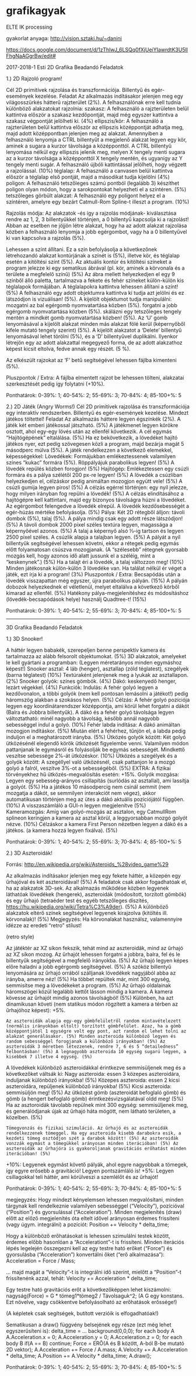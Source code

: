 # grafikagyak
ELTE IK processing

gyakorlat anyaga:
http://vision.sztaki.hu/~danini


https://docs.google.com/document/d/1zThlwJ_6LSQq0fXjUeiYIawrdtK3U5lIFhgNaAGgrBw/edit#

2017-2018-1 Esti
2D Grafika Beadandó Feladatok

1.) 2D Rajzoló program!

Cél
2D primitívek rajzolása és transzformációja. Billentyű és egér-események kezelése.
Feladat
Az alkalmazás indításakor jelenjen meg egy világosszürkés hátterű rajzterület (2%). A felhasználónak erre kell tudnia különböző alakzatokat rajzolnia:
szakasz: A felhasználó a rajzterületen belül kattintva először a szakasz kezdőpontját, majd még egyszer kattintva a szakasz végpontját jelölheti ki. (4%)
ellipszis/kör: A felhasználó a rajzterületen belül kattintva először az ellipszis középpontját adhatja meg, majd adott középpontban jelenjen meg az alakzat. Amennyiben a felhasználó lenyomja a CTRL billentyűt a megjelenő alakzat legyen egy kör, aminek a sugara a kurzor távolsága a középponttól. A CTRL billentyű lenyomása nélkül egy ellipszis jelenik meg, melyen X tengely menti sugara az a kurzor távolsága a középponttól X tengely mentén, és ugyanígy az Y tengely menti sugár. A felhasználó újbóli kattintással jelölheti, hogy végzett a rajzolással. (10%)
téglalap: A felhasználó a canvasen belül kattintva először a téglalap első pontját, majd a másodikat tudja kijelölni (4%)
poligon: A felhasználó tetszőleges számú pontból (legalább 3) készíthet poligon olyan módon, hogy a sarokpontokat helyezheti el a színtéren. (5%)
tetszőleges görbült alakzat: A felhasználó egy poligont helyez el a színtéren, amelyre egy bezárt Catmull-Rom Spline-t illeszt a program. (10%)

Rajzolás módja:
Az alakzatok -és így a rajzolás módjának- kiválasztása rendre az 1, 2, 3 billentyűkkel történjen, a 0 billentyű kapcsolja ki a rajzolást! Abban az esetben ne jöjjön létre alakzat, hogy ha az adott alakzat rajzolása közben a felhasználó lenyomja a jobb egérgombot, vagy ha a 0 billentyűvel ki van kapcsolva a rajzolás (5%).

Lehessen a színt állítani. Ez a szín befolyásolja a következőnek létrehozandó alakzat kontúrjának a színét is (5%), illetve kör, és téglalap esetén a kitöltési színt (5%). Az aktuális kontúr és kitöltési színeket a program jelezze ki egy sematikus ábrával (pl. kör, aminek a körvonala és a területe a megfelelő színű) (5%) Az ábra mellett helyezkedjen el egy 9 színből álló paletta, tartalmazva a fekete és fehér színeket külön-külön kis téglalapok formájában. A téglalapokra kattintva lehessen állítani a színt! (5%) 
A felhasználó egy adott objektumra kattintva ki tudja azt jelölni és ez látszódjon is vizuálisan! (5%). A kijelölt objektumot tudja manipulálni:
mozgatni az bal egérgomb nyomvatartása közben (5%).
forgatni a jobb egérgomb nyomvatartása közben (5%).
skálázni egy tetszőleges tengely mentén a mindkét gomb nyomvatartása közben! (5%).
Az ‘U’ gomb lenyomásával a kijelölt alakzat minden más alakzat fölé kerül (képernyőből kifele mutató tengely szerint) (5%). A kijelölt alakzatot a ‘Delete’ billentyű lenyomásával lehet törölni (5%), és a ‘D’ billentyűvel duplikálni. Ilyenkor létrejön egy az adott alakzattal megegyező forma, de az adott alakzathoz képest kicsit eltolva, fedve annak egy részét. (5 %). 

Az elkészült rajzokat az ‘F’ betű segítségével lehessen fájlba kimenteni (5%). 

Pluszpontok / Extra:
A fájlba elmentett rajzot be lehessen tölteni, alakzatai szerkesztését pedig így folytatni (+10%). 

Ponthatárok: 0-39%: 1; 40-54%: 2; 55-69%: 3; 70-84%: 4; 85-100+%: 5


2.) 2D Játék (Angry Worms!)
Cél
2D primitívek rajzolása és transzformációja egy interaktív rendszerben. Billentyű és egér-események kezelése. Mindezt játékos töltettel!
Feladat
Az alkalmazás háttere legyen égszínkék (2%). A játék két emberi játékossal játszható. (5%) A játékmenet legyen körökre osztott, ahol egy-egy lövés után az ellenfél következik. A cél egymás “Hajítógépének” eltalálása. (5%) Ha ez bekövetkezik, a lövedéket hajító játékos nyer, ezt pedig szövegesen közli a program, majd bezárja magát 5 másodperc múlva (5%). A játék rendelkezzen a következő elemekkel, képességekkel:
Lövedékek: Formájukban emlékeztessenek valamilyen színes “kukac” formára (5%). Röppályájuk parabolikus legyen! (5%) A lövedék repülés közben forogjon! (5%)
Hajítógép: Emlékeztessen egy csúzli formára és a pálya szélétől 200 px-re legyen! (5%) A lövedék a csúzliban helyezkedjen el, célzáskor pedig animáltan mozogjon együtt vele! (5%) A csúzli gumija legyen piros! (5%) A célzás egérrel történjen: egy nyíl jelezze, hogy milyen irányban fog repülni a lövedék! (5%) A célzás elindításához a hajítógépre kell kattintani, majd egy bizonyos távolságra húzni a lövedéket. Az egérgombot felengedve a lövedék elrepül. A lövedék kezdősebességét a egér-húzás mértéke befolyásolja. (5%)
Pálya: Két 2D rétegből álljon: távoli dombok (5%), talaj (5%). A pálya mindig csak egy adott része látszódjon! (5%) A távoli dombok 2000 pixel széles textúra legyen, magassága a képernyőével azonos. (5%) A talaj a képernyő alsó ⅓-ig tartson és legyen 2500 pixel széles. A csúzlik alapja a talajban legyen. (5%) A pályát a nyíl billentyűk segítségével lehessen követni, ekkor a rétegek pedig egymás előtt folyamatosan csúszva mozogjanak. (A “szélesebb” rétegnek gyorsabb mozgás kell, hogy azonos idő alatt jussunk el a széléig, mint a “keskenynek”.) (5%) Ha a talajt éri a lövedék, a talaj változzon meg! (10%)
Minden játékosnak külön-külön 3 lövedéke van. Ha találat nélkül ér véget a játék, ezt írja ki a program! (3%)
Pluszpontok / Extra:
Becsapódás után a lövedék visszapattan még egyszer, újra parabolikus pályán. (15%)
A pályán dobozok helyezkednek el véletlenül, melyet eltalálva a következő körből kimarad az ellenfél. (5%)
Hatékony pálya-megjelenítéshez és módosításhoz (lövedék-becsapódások helye) használj Quadtree-t! (15%)

Ponthatárok: 0-39%: 1; 40-54%: 2; 55-69%: 3; 70-84%: 4; 85-100+%: 5

----------------------------------------------------------------------------------------------------
3D Grafika Beadandó Feladatok

1.) 3D Snooker!

A háttér legyen babakék, szerepeljen benne perspektív kamera és tartalmazza az alább felsorolt objektumokat. (5%) 3D alakzatok, amelyeket le kell gyártani a programban: (Legyen méretarányos minden egymáshoz képest!)
Snooker asztal: 4 láb (henger), asztallap (zöld téglatest), szegélyek (barna téglatest) (10%)
Textúraként jelenjenek meg a lyukak az asztallapon. (2%)
Snooker golyók: színes gömbök. (4%)
Dákó: keskenyedő henger, lezárt végekkel. (4%)
Funkciók:
Indulás: A fehér golyó legyen a kezdővonalon, a többi golyók (nem kell pontosan lemásolni a játékot!) pedig háromszög alakban a szokásos helyen. (5%)
Célzás: A fehér golyó pozíciója legyen egy koordinátarendszer középpontja, ami körül lehet forgatni a dákót (Balra és Jobbra billentyűk). A dákó és a fehér golyó távolsága legyen változtatható: minél nagyobb a távolság, később annál nagyobb sebességgel indul a golyó. (10%)
Fehér labda indítása: A dákó animáltan mozogjon indításkor. (5%) Miután elért a fehérhez, tűnjön el, a labda pedig induljon el a meghatározott irányba. (5%)
Ütközés golyók között: Két golyó ütközésénél elegendő körök ütközését figyelembe venni. Valamilyen módon pattanjanak le egymásról és folyásolják be egymás sebességét. Mindkettő veszítse sebessége 2%-át ütközéskor. (10%) 
Ütközés a szegélyek és a golyók között: A szegéllyel való ütközésnél, csak pattanjon le a mozgó golyó a falról, veszítve 3%-ot a sebességéből.  (5%)
EXTRA: A fizikai törvényekhez hű ütközés-megvalósítás esetén: +15%.
Golyók mozgása: Legyen egy sebesség-arányos csillapítás (surlódás az asztallal), ami lassítja a golyót. (5%)
Ha a játékos 10 másodpercig nem csinál semmit (nem mozgatja a dákót, se semmilyen interakciót nem végez), akkor automatikusan történjen meg az ütes a dákó aktuális pozíciójától függően. (10%) A visszaszámláló a GUI-n legyen megjelenítve (5%)  
Kameramozgás:
Amíg van golyó-mozgás az asztalon, egy CatmullRom splineon keringjen a kamera az asztal körül, a leggyorsabban mozgó golyót nézve. (10%)
Célzáskor a kamera First Person nézetben legyen a dákó és a játékos. (a kamera hozzá legyen fixálva). (5%)

Ponthatárok: 0-39%: 1; 40-54%: 2; 55-69%: 3; 70-84%: 4; 85-100+%: 5


2.) 3D Aszteroidák!

Forrás: http://en.wikipedia.org/wiki/Asteroids_%28video_game%29

Az alkalmazás indításakor jelenjen meg egy fekete háttér, a közepén egy űrhajóval és két aszteroidával! (5%) A feladatok csak akkor fogadhatóak el, ha az alakzatok 3D-sek.
Az alkalmazás működése közben legyenek láthatóak lövedékek (hengerek), aszteroidák (módosított, torzított gömbök) és egy űrhajó (tetraéder test és egyéb tetszőleges díszítés, https://hu.wikipedia.org/wiki/Tetra%C3%A9der). (5%) A különböző alakzatok eltérő színek segítségével legyenek kirajzolva (kitöltés ill. körvonalak)! (5%)
Megjegyzés: Ha körvonalakat használsz, valamennyire idézze az eredeti “retro” stílust!

(retro style)

Az játéktér az XZ síkon fekszik, tehát mind az aszteroidák, mind az űrhajó az XZ síkon mozog. Az űrhajót lehessen forgatni a jobbra, balra, fel és le billentyűk segítségével a megfelelő irányokba. (5%) Az űrhajó legyen képes előre haladni a jobb egérgomb segítségével. (5%) A szóköz billentyű lenyomására az űrhajó orrából szálljanak lövedékek nagyjából abba az irányba, amerre néz! (5%) Ha többet repültek már, mint 300 egység, semmisítse meg a lövedékeket a program. (5%) Az űrhajó oldalainak háromszögei közül legalább kettőt lásson mindig a kamera. A kamera kövesse az űrhajót mindig azonos távolságból! (5%) Különben, ha azt dinamikusan követi (nem statikus módon rögzített a kamera a térben az űrhajóhoz képest): +5%.

	Az aszteroidák alapja egy-egy gömbfelületről random mintavételezett (normális irányokban eltolt) torzított gömbfelület. Azaz, ha a gömb középpontjától 1 egységre volt egy pont, azt random el lehet tolni az alakzat generálásakor. (5%) Minden aszteroida különböző legyen és random sebességgel forogjanak a különböző irányokban! (5%) Az aszteroidák 3 méretben létezzenek, rendre 7, 6 és 5 “detailedness” felbontásban! (5%) A legnagyobb aszteroida 10 egység sugarú legyen, a kisebbek 7 illetve 4 egység. (5%)

A lövedékek különböző aszteroidákkal érintkezve semmisüljenek meg és a következőket váltsák ki:
Nagy aszteroida: essen 3 közepes aszteroidára, induljanak különböző irányokba! (5%)
Közepes aszteroida: essen 2 kicsi aszteroidára, repüljenek különböző irányokba! (5%)
Kicsi aszteroida: semmisüljön meg! (5%)
Az ütközést gömb (aszteroidát befoglaló gömb) és gömb (a hengert befoglaló gömb) érintkezésvizsgálatával oldd meg! (5%) Ha az asztoroidák távolabb repülnek mint 300 egység: semmisüljenek meg, és generálódjanak újak az űrhajó háta mögött, nem látható területen, a közelben. (5%)

	Tömegvonzás és fizikai szimuláció. Az űrhajó és az aszteroidák rendelkezzenek tömeggel. Ha egy aszteroida kisebb darabokra esik, a kezdeti tömeg osztódjon szét a darabok között! (5%) Az aszteroidák vonzzák egymást a tömegükkel arányosan minden iterációban! (5%) Az aszteroidák az űrhajóra is gyakoroljanak gravitációs erőhatást minden iterációban! (5%)

+10%: Legyenek egymást követő pályák, ahol egyre nagyobbak a tömegek, így egyre erősebb a gravitáció! Legyen pontszámláló is!
+5%: Legyen csillagokkal teli háttér, ami körülveszi a szemlélőt és az űrhajót!


Ponthatárok: 0-39%: 1; 40-54%: 2; 55-69%: 3; 70-84%: 4; 85-100+%: 5


megjegyzés: Hogy mindezt kényelemsen lehessen megvalósítani, minden tárgynak kell rendelkeznie valamilyen sebességgel (“Velocity”), pozícióval (“Position”) és gyorsulással (“Acceleration”). Minden megjelenítés (draw) előtt az előző megjelenítés óta eltelt idővel arányosan érdemes frissíteni (vagy úgym. integrálni) a pozíciót:
Position += Velocity * delta_time;


Hogy a különböző erőhatásokat is lehessen szimulálni testek között, érdemes előbb hasonlóan a “Accelerationt”-t is frissíteni. Minden iterációs lépés legelején összegezni kell az egy testre ható erőket (“Force”) és gyorsulásba (“Acceleration”) konvertálni őket (“erő alkalmazása”):
Acceleration = Force / Mass;


… majd magát a “Velocity”-t is integrálni idő szerint, mielőtt a “Position”-t frissítenénk azzal, tehát:
Velocity += Acceleration * delta_time;


Egy testre ható gravitációs erőt a következőképpen lehet kiszámolni:
nagyság(Force) = G * tömeg1*tömeg2 / Távolsaguk^2;
(A G egy konstans. Ezt növelve, vagy csökkentve befolyásolható az erőhatások erőssége!)

(A képletek csak segítségek, butított verzióik is elfogadhatóak!)

Sematikusan a draw() függvény belsejének egy része (ezt még lehet egyszerűsíteni is):
delta_time = …
background(0,0,0);
for each body A
A.Acceleration.x = 0;
A.Acceleration.y = 0;
A.Acceleration.z = 0;
for each body B
if(A == B) continue;
Force = ERŐ(A és B között, A-ból B-be mutató 2D vektor);
A.Acceleration += Force / A.mass;
A.Velocity += A.Acceleration * delta_time;
A.Position += A.Velocity * delta_time;
A.draw();


Ponthatárok: 0-39%: 1; 40-54%: 2; 55-69%: 3; 70-84%: 4; 85-100+%: 5





